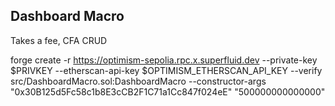 ## Dashboard Macro

Takes a fee, CFA CRUD

forge create -r https://optimism-sepolia.rpc.x.superfluid.dev --private-key $PRIVKEY --etherscan-api-key $OPTIMISM_ETHERSCAN_API_KEY --verify src/DashboardMacro.sol:DashboardMacro --constructor-args "0x30B125d5Fc58c1b8E3cCB2F1C71a1Cc847f024eE" "500000000000000"